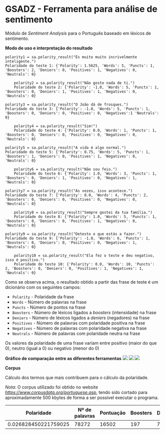 # GSADZ - Ferramenta para análise de sentimento

Módulo de *Sentiment Analysis* para o Português baseado em léxicos de sentimento.

**Modo de uso e interpretação do resultado**

    polarity1 = sa.polarity_result("És muito muito incrivelmente inteligente.")
    Polaridade do teste 1: {'Polarity': 1.5625, 'Words': 5, 'Puncts': 1, 'Boosters': 2, 'Deniers': 0, 'Positives': 1, 'Negatives': 0, 'Neutrals': 0}
~~~~~~~~~~~~~~
    polarity2 = sa.polarity_result("Não gosto nada de ti.")
    Polaridade do teste 2: {'Polarity': -1.0, 'Words': 5, 'Puncts': 1, 'Boosters': 0, 'Deniers': 1, 'Positives': 1, 'Negatives': 0, 'Neutrals': 0}
~~~~~~~~~~~~~~
    polarity3 = sa.polarity_result("O João dá de frosques.")
    Polaridade do teste 3: {'Polarity': -1.0, 'Words': 5, 'Puncts': 1, 'Boosters': 0, 'Deniers': 0, 'Positives': 0, 'Negatives':1 'Neutrals': 0}
~~~~~~~~~~~~~~
    polarity4 = sa.polarity_result("Sim!")
    Polaridade do teste 4: {'Polarity': 0.0, 'Words': 1, 'Puncts': 1, 'Boosters': 0, 'Deniers': 0, 'Positives': 0, 'Negatives': 0, 'Neutrals': 0}
~~~~~~~~~~~~~~
    polarity5 = sa.polarity_result("A vida é algo normal.")
    Polaridade do teste 5: {'Polarity': 0.75, 'Words': 5, 'Puncts': 1, 'Boosters': 1, 'Deniers': 0, 'Positives': 1, 'Negatives': 0, 'Neutrals': 0}
~~~~~~~~~~~~~~
    polarity6 = sa.polarity_result("Não sou feio.")
    Polaridade do teste 6: {'Polarity': 1.0, 'Words': 3, 'Puncts': 1, 'Boosters': 0, 'Deniers': 1, 'Positives': 0, 'Negatives': 1, 'Neutrals': 0}
~~~~~~~~~~~~~~
    polarity7 = sa.polarity_result("Às vezes, isso acontece.")
    Polaridade do teste 7: {'Polarity': 0.0, 'Words': 4, 'Puncts': 2, 'Boosters': 0, 'Deniers': 0, 'Positives': 0, 'Negatives': 0, 'Neutrals': 0}
~~~~~~~~~~~~~~
    polarity8 = sa.polarity_result("Sempre gostei da tua família.")
    Polaridade do teste 8: {'Polarity': 1.0, 'Words': 5, 'Puncts': 1, 'Boosters': 0, 'Deniers': 0, 'Positives': 1, 'Negatives': 0, 'Neutrals': 0}
~~~~~~~~~~~~~~
    polarity9 = sa.polarity_result("Detesto o que estás a fazer.")
    Polaridade do teste 9: {'Polarity': -1.0, 'Words': 6, 'Puncts': 1, 'Boosters': 0, 'Deniers': 0, 'Positives': 0, 'Negatives': 1, 'Neutrals': 0}
~~~~~~~~~~~~~~
    polarity10 = sa.polarity_result("Ela fez o teste e deu negativo, isso é positivo.")
    Polaridade do teste 10: {'Polarity': 0.0, 'Words': 10, 'Puncts': 2, 'Boosters': 0, 'Deniers': 0, 'Positives': 1, 'Negatives': 1, 'Neutrals': 0}
~~~~~~~~~~~~~~

Como se observa acima, o resultado obtido a partir das frase de teste é um dicionário com os seguintes campos:

* ``` Polarity ``` - Polaridade da frase
* ``` Words ``` - Número de palavras na frase
* ``` Puncts ``` - Número de pontos na frase
* ``` Boosters ``` - Número de léxicos ligados a *boosters* (intensidade) na frase
* ``` Deniers ``` - Número de léxicos ligados a *deniers* (negadores) na frase
* ``` Positives ``` - Número de palavras com polaridade positiva na frase
* ``` Negatives ``` - Número de palavras com polaridade negativa na frase
* ``` Neutrals ``` - Número de palavras com polaridade neutra na frase

Os valores da polaridade de uma frase variam entre positivo (maior do que 0), neutro (igual a 0) ou negativo (menor do 0)


**Gráfico de comparação entre as diferentes ferramentas**
![](graphs/gsadz-blob.png)
![](graphs/gsadz-leia.png)
![](graphs/sac_plotline.png)


**Corpus**

Cálculo dos termos que mais contribuem para o cálculo da polaridade.

*Nota*: O corpus utilizado foi obtido no website *https://www.corpusdata.org/portuguese.asp*, tendo sido cortado para aproximadamente 500 kbytes de forma a ser possível executar o programa.

| Polaridade | Nº de palavras | Pontuação | Boosters | Deniers | Positivas | Negativas | Neutrals |
| ---------- | -------------- | --------- | -------- | ------- | -------- | --------- | --------- |
| 0.026828450221759025 | 78272 | 16502 | 197 | 728 | 1410 | 1147 | 643

